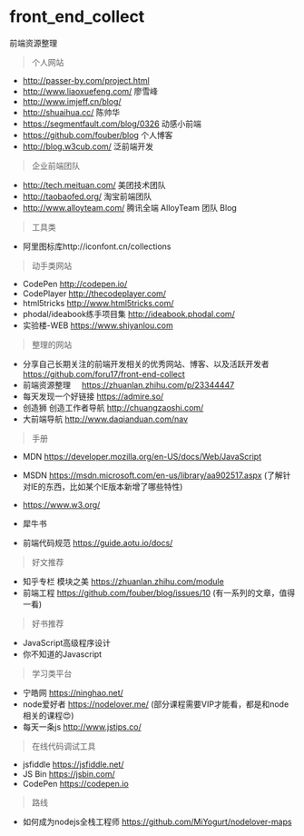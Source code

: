 # front_end_collect
前端资源整理
> 个人网站

- http://passer-by.com/project.html
- http://www.liaoxuefeng.com/ 廖雪峰
- http://www.imjeff.cn/blog/
- http://shuaihua.cc/   陈帅华
- https://segmentfault.com/blog/0326 动感小前端
- https://github.com/fouber/blog 个人博客
- http://blog.w3cub.com/ 泛前端开发

> 企业前端团队

- http://tech.meituan.com/ 美团技术团队
- http://taobaofed.org/ 淘宝前端团队
- http://www.alloyteam.com/ 腾讯全端 AlloyTeam 团队 Blog


> 工具类

- 阿里图标库http://iconfont.cn/collections


> 动手类网站

- CodePen  http://codepen.io/
- CodePlayer http://thecodeplayer.com/
- html5tricks http://www.html5tricks.com/
- phodal/ideabook练手项目集 http://ideabook.phodal.com/
- 实验楼-WEB https://www.shiyanlou.com


> 整理的网站

- 分享自己长期关注的前端开发相关的优秀网站、博客、以及活跃开发者
https://github.com/foru17/front-end-collect
- 前端资源整理     https://zhuanlan.zhihu.com/p/23344447
- 每天发现一个好链接 https://admire.so/
- 创造狮 创造工作者导航 http://chuangzaoshi.com/
- 大前端导航 http://www.daqianduan.com/nav

> 手册

- MDN  https://developer.mozilla.org/en-US/docs/Web/JavaScript

- MSDN https://msdn.microsoft.com/en-us/library/aa902517.aspx (了解针对IE的东西，比如某个IE版本新增了哪些特性)
- https://www.w3.org/
- 犀牛书
- 前端代码规范 https://guide.aotu.io/docs/


> 好文推荐

- 知乎专栏 模块之美 https://zhuanlan.zhihu.com/module
- 前端工程 https://github.com/fouber/blog/issues/10 (有一系列的文章，值得一看)

>  好书推荐

- JavaScript高级程序设计
- 你不知道的Javascript


>  学习类平台

- 宁皓网 https://ninghao.net/
- node爱好者 https://nodelover.me/ (部分课程需要VIP才能看，都是和node相关的课程😍)
- 每天一条js http://www.jstips.co/

> 在线代码调试工具
- jsfiddle https://jsfiddle.net/
- JS Bin https://jsbin.com/ 
- CodePen  https://codepen.io

> 路线
- 如何成为nodejs全栈工程师 https://github.com/MiYogurt/nodelover-maps

